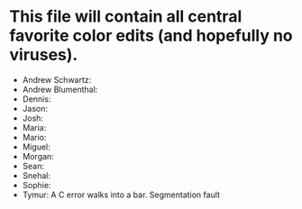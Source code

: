 # This file will contain all central favorite color edits (and hopefully no viruses).

- Andrew Schwartz:
- Andrew Blumenthal:
- Dennis:
- Jason:
- Josh:
- Maria:
- Mario:
- Miguel:
- Morgan:
- Sean:
- Snehal:
- Sophie:
- Tymur: A C error walks into a bar. Segmentation fault